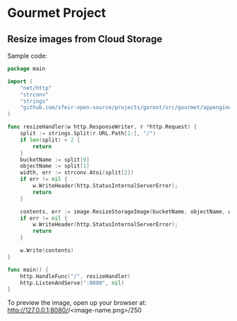# Gourmet Project

## Resize images from Cloud Storage

Sample code:

```go
package main

import (
	"net/http"
	"strconv"
	"strings"
	"github.com/sfeir-open-source/projects/goroot/src/gourmet/appengine/image"
)

func resizeHandler(w http.ResponseWriter, r *http.Request) {
	split := strings.Split(r.URL.Path[1:], "/")
	if len(split) < 2 {
		return
	}
	bucketName := split[0]
	objectName := split[1]
	width, err := strconv.Atoi(split[2])
	if err != nil {
		w.WriteHeader(http.StatusInternalServerError);
		return
	}

	contents, err := image.ResizeStorageImage(bucketName, objectName, width)
	if err != nil {
		w.WriteHeader(http.StatusInternalServerError);
		return
	}

	w.Write(contents)
}

func main() {
	http.HandleFunc("/", resizeHandler)
	http.ListenAndServe(":8080", nil)
}
```

To preview the image, open up your browser at: http://127.0.0.1:8080/<bucket-name>/<image-name.png>/250
